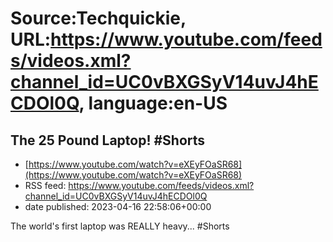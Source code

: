 # Source:Techquickie, URL:https://www.youtube.com/feeds/videos.xml?channel_id=UC0vBXGSyV14uvJ4hECDOl0Q, language:en-US

## The 25 Pound Laptop! #Shorts
 - [https://www.youtube.com/watch?v=eXEyFOaSR68](https://www.youtube.com/watch?v=eXEyFOaSR68)
 - RSS feed: https://www.youtube.com/feeds/videos.xml?channel_id=UC0vBXGSyV14uvJ4hECDOl0Q
 - date published: 2023-04-16 22:58:06+00:00

The world's first laptop was REALLY heavy... #Shorts

